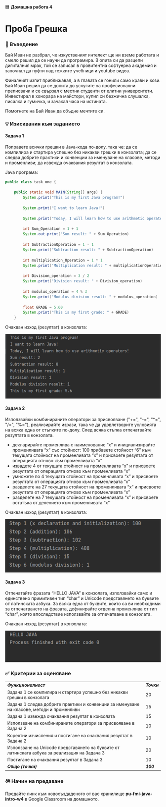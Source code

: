 🟦 **Домашна работа 4**
# Проба Грешка

### 🚀 Въведение

Бай Иван не разбрал, че изкуственият интелект ще ни вземе работата и смело решил да се научи да програмира. В опита си да разцепи дигиталния мрак, той се записал в провитентна софтуерна академия и започнал да пуфти над тежките учебници и youtube видеа. 

Финалният изпит приближавал, а в главата се гонили само крави и кози. Бай Иван решил да се допита до услугите на професионални преписвачи и се свързал с местни студенти от елитни университети. Инвестирал в хонорара на майстори, купил си безжична слушалка, писалка и гумичка, и зачакал часа на истината. 

Помогнете на Бай Иван да сбъдне мечтите си.

### 💡 Изисквания към заданието

#### Задача 1
Поправете всички грешки в Java-кода по-долу, така че:
да се компилира и стартира успешно без никакви грешки в конзолата;
да се следва добрите практики и конвенции за именуване на класове, методи и променливи;
да извежда очаквания резултат в конзолата.

Java програма:

```java
public class task_one {

	public static void MAIN(String[] args) {
    	System.print("This is my first Java program!")

    	System.print("I want to learn Java!")

    	System.print("Today, I will learn how to use arithmetic operators!")

    	int Sum_Operation = 1 + 1
    	System.out.print("Sum result: " + Sum_Operation)

    	int SubtractionOperation = 1 - 1
    	System.print("Subtraction result: " + SubtractionOperation)

    	int multiplication_Operation = 1 * 1
    	System.print("Multiplication result: " + multiplicationOperation)

    	int Division_operation = 3 / 2
    	System.print("Division result: " + Division_operation)

    	int modulus_operation = 4 % 3
    	System.print("Modulus division result: " + modulus_operation)

    	float GRADE = 5.60
    	System.print("This is my first grade: " + GRADE)
	}
```
Очакван изход (резултат) в конзолата:

![alt text](image.png)

#### Задача 2
Използвайки комбинираните оператори за присвояване ("+=", "-=", "*=", "/=", "%="), реализирайте изрази, така че да удовлетворите условията на всяка една от стъпките по-долу. След всяка стъпка отпечатвайте резултата в конзолата.
- декларирайте променлива с наименование “x” и инициализирайте променливата “x” със стойност: 100
прибавете стойност “6” към текущата стойност на променливата “х” и присвоете резултата от операцията отново към променливата “х”
- извадете 4 от текущата стойност на променливата “х” и присвоете резултата от операцията отново към променливата “х”
- умножете по 4 текущата стойност на променливата “х” и присвоете резултата от операцията отново към променливата “х”
- разделете на 27 текущата стойност на променливата “х” и присвоете резултата от операцията отново към променливата “х”
- разделете на 7 текущата стойност на променливата “х” и присвоете остатъка от делението към променливата “х”

Очакван изход (резултат) в конзолата:

![alt text](image-1.png)


#### Задача 3
Отпечатайте фразата “HELLO JAVA” в конзолата, използвайки само и единствено примитивен тип “char” и Unicode представянето на буквите от латинската азбука. За всяка една от буквите, които са ви необходими за отпечатването на фразата, дефинирайте отделна променлива от тип “char”, която впоследствие използвайте за отпечатване в конзолата.

Очакван изход (резултат) в конзолата:

![alt text](image-2.png)
 

### ✅ Критерии за оценяване

<table>
  <tr>
   <td>
     <strong><em>Функционалност</em></strong>
   </td>
   <td>
     <strong><em>Точки</em></strong>
   </td>
  </tr>
  <tr>
   <td>Задача 1 се компилира и стартира успешно без никакви грешки в конзолата</td>
   <td>20</td>
  </tr>
  <tr>
   <td>Задача 1 следва добрите практики и конвенции за именуване на класове, методи и променливи</td>
   <td>15</td>
  </tr>
  <tr>
   <td>Задача 1 извежда очаквания резултат в конзолата</td>
   <td>15</td>
  </tr>
  <tr>
   <td>Използване на комбинираните оператори за присвояване в Задача 2</td>
   <td>10</td>
  </tr>
  <tr>
   <td>Коректни изчисления и постигане на очаквания резултат в Задача 2</td>
   <td>10</td>
  </tr>
  <tr>
   <td>Използване на Unicode представянето на буквите от латинската азбука за реализация на Задача 3</td>
   <td>20</td>
  </tr>  
  <tr>
   <td>Постигане на очаквания резултат в Задача 3</td>
   <td>10</td>
  </tr>    
  <tr>
   <td><strong><em>Общо (точки)</em></strong>
   </td>
   <td><strong><em>100</em></strong>
   </td>
  </tr>
</table>

### 🪅 Начин на предаване
Предайте линк към новосъздаденото от вас хранилище **pu-fmi-java-intro-w4** в Google Classroom на домашното.
